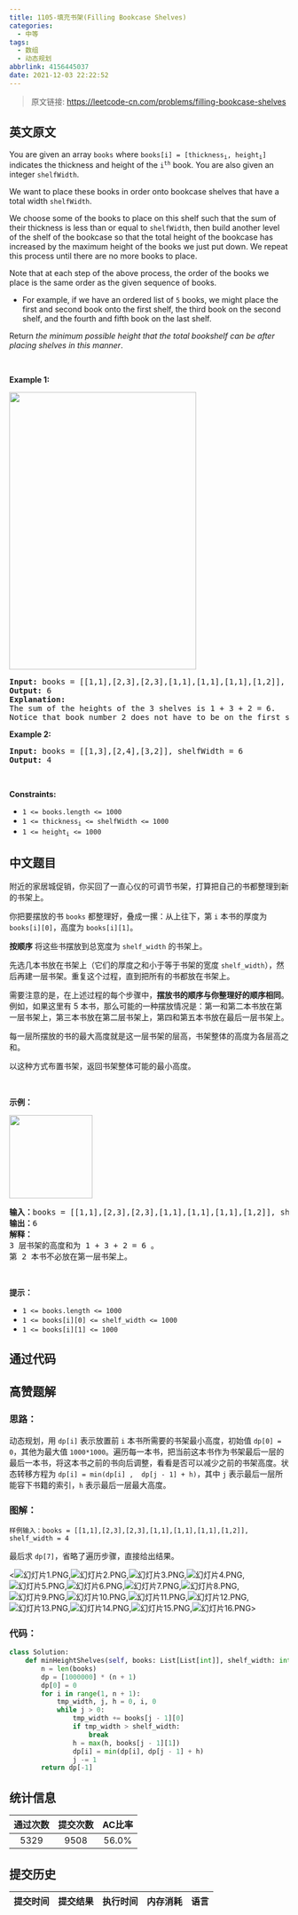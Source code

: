```yaml
---
title: 1105-填充书架(Filling Bookcase Shelves)
categories:
  - 中等
tags:
  - 数组
  - 动态规划
abbrlink: 4156445037
date: 2021-12-03 22:22:52
---
```


> 原文链接: https://leetcode-cn.com/problems/filling-bookcase-shelves


## 英文原文
<div><p>You are given an array <code>books</code> where <code>books[i] = [thickness<sub>i</sub>, height<sub>i</sub>]</code> indicates the thickness and height of the <code>i<sup>th</sup></code> book. You are also given an integer <code>shelfWidth</code>.</p>

<p>We want to place these books in order onto bookcase shelves that have a total width <code>shelfWidth</code>.</p>

<p>We choose some of the books to place on this shelf such that the sum of their thickness is less than or equal to <code>shelfWidth</code>, then build another level of the shelf of the bookcase so that the total height of the bookcase has increased by the maximum height of the books we just put down. We repeat this process until there are no more books to place.</p>

<p>Note that at each step of the above process, the order of the books we place is the same order as the given sequence of books.</p>

<ul>
	<li>For example, if we have an ordered list of <code>5</code> books, we might place the first and second book onto the first shelf, the third book on the second shelf, and the fourth and fifth book on the last shelf.</li>
</ul>

<p>Return <em>the minimum possible height that the total bookshelf can be after placing shelves in this manner</em>.</p>

<p>&nbsp;</p>
<p><strong>Example 1:</strong></p>
<img alt="" src="https://assets.leetcode.com/uploads/2019/06/24/shelves.png" style="height: 500px; width: 337px;" />
<pre>
<strong>Input:</strong> books = [[1,1],[2,3],[2,3],[1,1],[1,1],[1,1],[1,2]], shelf_width = 4
<strong>Output:</strong> 6
<strong>Explanation:</strong>
The sum of the heights of the 3 shelves is 1 + 3 + 2 = 6.
Notice that book number 2 does not have to be on the first shelf.
</pre>

<p><strong>Example 2:</strong></p>

<pre>
<strong>Input:</strong> books = [[1,3],[2,4],[3,2]], shelfWidth = 6
<strong>Output:</strong> 4
</pre>

<p>&nbsp;</p>
<p><strong>Constraints:</strong></p>

<ul>
	<li><code>1 &lt;= books.length &lt;= 1000</code></li>
	<li><code>1 &lt;= thickness<sub>i</sub> &lt;= shelfWidth &lt;= 1000</code></li>
	<li><code>1 &lt;= height<sub>i</sub> &lt;= 1000</code></li>
</ul>
</div>

## 中文题目
<div><p>附近的家居城促销，你买回了一直心仪的可调节书架，打算把自己的书都整理到新的书架上。</p>

<p>你把要摆放的书 <code>books</code>&nbsp;都整理好，叠成一摞：从上往下，第 <code>i</code>&nbsp;本书的厚度为 <code>books[i][0]</code>，高度为 <code>books[i][1]</code>。</p>

<p><strong>按顺序</strong>&nbsp;将这些书摆放到总宽度为&nbsp;<code>shelf_width</code> 的书架上。</p>

<p>先选几本书放在书架上（它们的厚度之和小于等于书架的宽度 <code>shelf_width</code>），然后再建一层书架。重复这个过程，直到把所有的书都放在书架上。</p>

<p>需要注意的是，在上述过程的每个步骤中，<strong>摆放书的顺序与你整理好的顺序相同</strong>。 例如，如果这里有 5 本书，那么可能的一种摆放情况是：第一和第二本书放在第一层书架上，第三本书放在第二层书架上，第四和第五本书放在最后一层书架上。</p>

<p>每一层所摆放的书的最大高度就是这一层书架的层高，书架整体的高度为各层高之和。</p>

<p>以这种方式布置书架，返回书架整体可能的最小高度。</p>

<p>&nbsp;</p>

<p><strong>示例：</strong></p>

<p><img alt="" src="https://assets.leetcode-cn.com/aliyun-lc-upload/uploads/2019/06/28/shelves.png" style="width: 150px;"></p>

<pre><strong>输入：</strong>books = [[1,1],[2,3],[2,3],[1,1],[1,1],[1,1],[1,2]], shelf_width = 4
<strong>输出：</strong>6
<strong>解释：</strong>
3 层书架的高度和为 1 + 3 + 2 = 6 。
第 2 本书不必放在第一层书架上。
</pre>

<p>&nbsp;</p>

<p><strong>提示：</strong></p>

<ul>
	<li><code>1 &lt;= books.length &lt;= 1000</code></li>
	<li><code>1 &lt;= books[i][0] &lt;= shelf_width &lt;= 1000</code></li>
	<li><code>1 &lt;= books[i][1] &lt;= 1000</code></li>
</ul>
</div>

## 通过代码
<RecoDemo>
</RecoDemo>


## 高赞题解
### 思路：

动态规划，用 `dp[i]` 表示放置前 `i` 本书所需要的书架最小高度，初始值 `dp[0] = 0`，其他为最大值 `1000*1000`。遍历每一本书，把当前这本书作为书架最后一层的最后一本书，将这本书之前的书向后调整，看看是否可以减少之前的书架高度。状态转移方程为 `dp[i] = min(dp[i] ,  dp[j - 1] + h)`，其中 `j` 表示最后一层所能容下书籍的索引，`h` 表示最后一层最大高度。

### 图解：
```
样例输入：books = [[1,1],[2,3],[2,3],[1,1],[1,1],[1,1],[1,2]], shelf_width = 4
```
最后求 `dp[7]`，省略了遍历步骤，直接给出结果。

<![幻灯片1.PNG](../images/filling-bookcase-shelves-0.png),![幻灯片2.PNG](../images/filling-bookcase-shelves-1.png),![幻灯片3.PNG](../images/filling-bookcase-shelves-2.png),![幻灯片4.PNG](../images/filling-bookcase-shelves-3.png),![幻灯片5.PNG](../images/filling-bookcase-shelves-4.png),![幻灯片6.PNG](../images/filling-bookcase-shelves-5.png),![幻灯片7.PNG](../images/filling-bookcase-shelves-6.png),![幻灯片8.PNG](../images/filling-bookcase-shelves-7.png),![幻灯片9.PNG](../images/filling-bookcase-shelves-8.png),![幻灯片10.PNG](../images/filling-bookcase-shelves-9.png),![幻灯片11.PNG](../images/filling-bookcase-shelves-10.png),![幻灯片12.PNG](../images/filling-bookcase-shelves-11.png),![幻灯片13.PNG](../images/filling-bookcase-shelves-12.png),![幻灯片14.PNG](../images/filling-bookcase-shelves-13.png),![幻灯片15.PNG](../images/filling-bookcase-shelves-14.png),![幻灯片16.PNG](../images/filling-bookcase-shelves-15.png)>

### 代码：

```python [-Python3]
class Solution:
    def minHeightShelves(self, books: List[List[int]], shelf_width: int) -> int:
        n = len(books)
        dp = [1000000] * (n + 1)
        dp[0] = 0
        for i in range(1, n + 1):
            tmp_width, j, h = 0, i, 0
            while j > 0:
                tmp_width += books[j - 1][0]
                if tmp_width > shelf_width:
                    break
                h = max(h, books[j - 1][1])
                dp[i] = min(dp[i], dp[j - 1] + h)
                j -= 1
        return dp[-1]
```



## 统计信息
| 通过次数 | 提交次数 | AC比率 |
| :------: | :------: | :------: |
|    5329    |    9508    |   56.0%   |

## 提交历史
| 提交时间 | 提交结果 | 执行时间 |  内存消耗  | 语言 |
| :------: | :------: | :------: | :--------: | :--------: |
